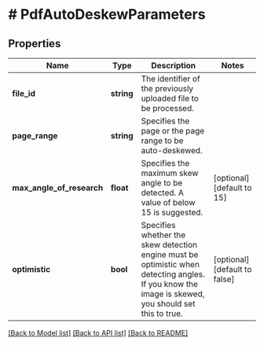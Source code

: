 # # PdfAutoDeskewParameters

## Properties

Name | Type | Description | Notes
------------ | ------------- | ------------- | -------------
**file_id** | **string** | The identifier of the previously uploaded file to be processed. | 
**page_range** | **string** | Specifies the page or the page range to be auto-deskewed. | 
**max_angle_of_research** | **float** | Specifies the maximum skew angle to be detected. A value of below 15 is suggested. | [optional] [default to 15]
**optimistic** | **bool** | Specifies whether the skew detection engine must be optimistic when detecting angles.  If you know the image is skewed, you should set this to true. | [optional] [default to false]

[[Back to Model list]](../../README.md#documentation-for-models) [[Back to API list]](../../README.md#documentation-for-api-endpoints) [[Back to README]](../../README.md)


